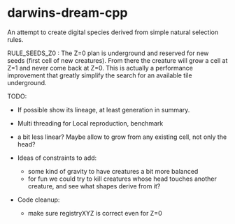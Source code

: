 darwins-dream-cpp
=================

An attempt to create digital species derived from simple natural selection rules.



RULE_SEEDS_Z0 :
The Z=0 plan is underground and reserved for new seeds (first cell of new creatures).
From there the creature will grow a cell at Z=1 and never come back at Z=0.
This is actually a performance improvement that greatly simplify the search for an available tile underground.


TODO:

- If possible show its lineage, at least generation in summary.

- Multi threading for Local reproduction, benchmark

- a bit less linear? Maybe allow to grow from any existing cell, not only the head?

- Ideas of constraints to add:
  * some kind of gravity to have creatures a bit more balanced
  * for fun we could try to kill creatures whose head touches another creature, and see what shapes derive from it?

- Code cleanup:
  * make sure registryXYZ is correct even for Z=0

